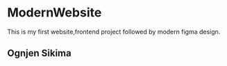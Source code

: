 # ModernWebsite

This is my first website,frontend project followed by modern figma design.

## Ognjen Sikima
